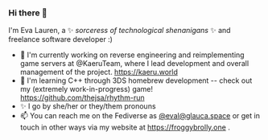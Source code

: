 ### Hi there 👋

I'm Eva Lauren, a ✨ _sorceress of technological shenanigans_ ✨ and freelance software developer :)

- 🔭 I'm currently working on reverse engineering and reimplementing game servers at @KaeruTeam, where I lead development and overall management of the project. https://kaeru.world
- 🌱 I'm learning C++ through 3DS homebrew development -- check out my (extremely work-in-progress) game! https://github.com/thejsa/rhythm-run
- ✨ I go by she/her or they/them pronouns
- 📫 You can reach me on the Fediverse as [@eval@glauca.space](https://glauca.space/@eval) or get in touch in other ways via my website at https://froggybrolly.one .

<!--
**thejsa/thejsa** is a ✨ _special_ ✨ repository because its `README.md` (this file) appears on your GitHub profile.

Here are some ideas to get you started:

- 🔭 I’m currently working on ...
- 🌱 I’m currently learning ...
- 👯 I’m looking to collaborate on ...
- 🤔 I’m looking for help with ...
- 💬 Ask me about ...
- 📫 How to reach me: ...
- 😄 Pronouns: ...
- ⚡ Fun fact: ...
-->
